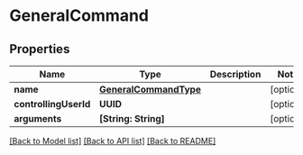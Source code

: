 # GeneralCommand

## Properties
Name | Type | Description | Notes
------------ | ------------- | ------------- | -------------
**name** | [**GeneralCommandType**](GeneralCommandType.md) |  | [optional] 
**controllingUserId** | **UUID** |  | [optional] 
**arguments** | **[String: String]** |  | [optional] 

[[Back to Model list]](../README.md#documentation-for-models) [[Back to API list]](../README.md#documentation-for-api-endpoints) [[Back to README]](../README.md)


